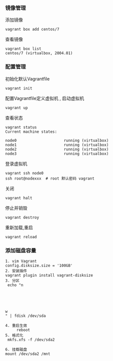 ### 镜像管理
添加镜像
```
vagrant box add centos/7
```

查看镜像
```
vagrant box list
centos/7 (virtualbox, 2004.01)
```

### 配置管理
初始化默认Vagrantfile
```
vagrant init
```

配置Vagrantfile定义虚拟机 , 启动虚拟机
```
vagrant up
```

查看状态
```
vagrant status
Current machine states:

node0                     running (virtualbox)
node1                     running (virtualbox)
node2                     running (virtualbox)
node3                     running (virtualbox)
```

登录虚拟机
```
vagrant ssh node0
ssh root@nodexxx  # root 默认密码 vagrant
```

关闭
```
vagrant halt
```

停止并销毁
```
vagrant destroy 
```

重新加载,重启
```
vagrant reload
```


### 添加磁盘容量

```
1. vim Vagrant
config.disksize.size = '100GB'
2. 安装插件
vagrant plugin install vagrant-disksize
3. 分区
 echo "n





w
" | fdisk /dev/sda

4. 重启生效
     reboot
5. 格式化
 mkfs.xfs -f /dev/sda2

6. 挂载磁盘
mount /dev/sda2 /mnt


```
